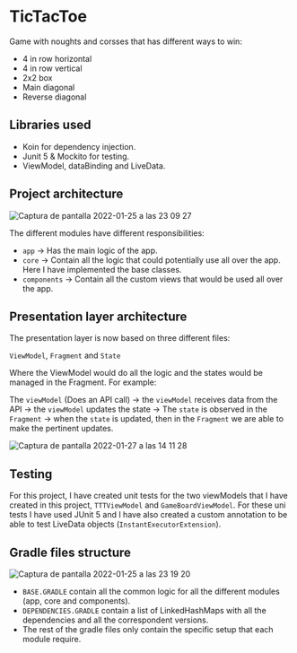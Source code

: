 # TicTacToe

Game with noughts and corsses that has different ways to win:

* 4 in row horizontal
* 4 in row vertical
* 2x2 box
* Main diagonal
* Reverse diagonal

## Libraries used

- Koin for dependency injection.
- Junit 5 & Mockito for testing.
- ViewModel, dataBinding and LiveData.

## Project architecture

![Captura de pantalla 2022-01-25 a las 23 09 27](https://user-images.githubusercontent.com/21090916/151068094-4d51e33e-8cd8-49f0-88b1-20222b0b3c7b.png)

The different modules have different responsibilities:

* `app`         -> Has the main logic of the app.
* `core`        -> Contain all the logic that could potentially use all over the app. Here I have implemented the base classes.
* `components`  -> Contain all the custom views that would be used all over the app.

## Presentation layer architecture

The presentation layer is now based on three different files:

`ViewModel`, `Fragment` and `State`

Where the ViewModel would do all the logic and the states would be managed in the Fragment. For example:

The `viewModel` (Does an API call) -> the `viewModel` receives data from the API -> the `viewModel` updates the state -> The `state` is observed in the `Fragment` ->
when the `state` is updated, then in the `Fragment` we are able to make the pertinent updates.

![Captura de pantalla 2022-01-27 a las 14 11 28](https://user-images.githubusercontent.com/21090916/151366032-afcd6443-51f6-4d55-93b1-be09a39bd856.png)

## Testing

For this project, I have created unit tests for the two viewModels that I have created in this project, `TTTViewModel` and `GameBoardViewModel`. For these uni tests I have used
JUnit 5 and I have also created a custom annotation to be able to test LiveData objects (`InstantExecutorExtension`).

## Gradle files structure

![Captura de pantalla 2022-01-25 a las 23 19 20](https://user-images.githubusercontent.com/21090916/151069275-3c8cf533-950a-40d9-b92d-7188f5c424e0.png)

* `BASE.GRADLE` contain all the common logic for all the different modules (app, core and components).
* `DEPENDENCIES.GRADLE` contain a list of LinkedHashMaps with all the dependencies and all the correspondent versions.
* The rest of the gradle files only contain the specific setup that each module require.

